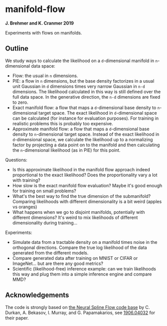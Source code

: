 # manifold-flow

**J. Brehmer and K. Cranmer 2019**

Experiments with flows on manifolds.

## Outline

We study ways to calculate the likelihood on a `d`-dimensional manifold in `n`-dimensional data space:
- Flow: the usual in `n` dimensions.
- PIE: a flow in `n` dimensions, but the base density factorizes in a usual unit Gaussian in `d` dimensions
times very narrow Gaussian in `n-d` dimensions. The likelihood calculated in this way is still defined over the
full data space. In the generative direction, the `n-d` dimensions are fixed to zero.   
- Exact manifold flow: a flow that maps a `d`-dimensional base density to `n`-dimensional target space. The exact likelihood
in `d`-dimensional space can be calculated (for instance for evaluation purposes). For training in realistic problems
this is probably too expensive.
- Approximate manifold flow: a flow that maps a `d`-dimensional base density to `n`-dimensional target space. Instead
of the exact likelihood in `d`-dimensional space, we calculate the likelihood up to a normalizing factor by projecting
a data point on to the manifold and then calculating the `n`-dimensional likelihood (as in PIE) for this point.

Questions:
- Is this approximate likelihood in the manifold flow approach indeed proportional to the exact likelihood?
Does the proportionality vary a lot with training?
- How slow is the exact manifold flow evaluation? Maybe it's good enough for training on small problems?
- What's the best way to find the true dimension of the submanifold? Comparing likelihoods with different dimensionality
is a bit weird (apples vs oranges)
- What happens when we go to disjoint manifolds, potentially with different dimensions? It's weird to mix likelihoods
of different dimensionality during training...

Experiments:
- Simulate data from a tractable density on a manifold times noise in the orthogonal directions. Compare the true log
likelihood of the data generated from the different models.
- Compare generated data after training on MNIST or CIFAR or ImageNet... but are there any good metrics?
- Scientific (likelihood-free) inference example: can we train likelihoods this way and plug them into a simple
inference engine and compare MMD?



## Acknowledgements

The code is strongly based on [the Neural Spline Flow code base](https://github.com/bayesiains/nsf) by C. Durkan,
A. Bekasov, I. Murray, and G. Papamakarios, see [1906.04032](https://arxiv.org/abs/1906.04032) for their paper.

